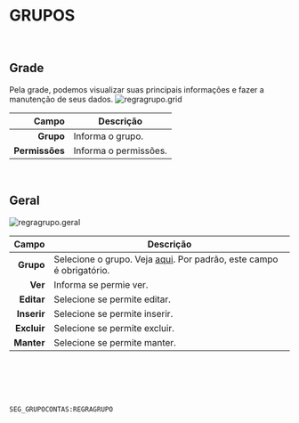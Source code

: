 # GRUPOS
<br>

## Grade
Pela grade, podemos visualizar suas principais informações e fazer a manutenção de seus dados.
![regragrupo.grid](https://raw.githubusercontent.com/netforcews/docs-siscom/master/geral/imagens/regragrupo.grid.png)

Campo | Descrição
--:|---
**Grupo** | Informa o grupo.
**Permissões** | Informa o permissões.
<br>

## Geral
![regragrupo.geral](https://raw.githubusercontent.com/netforcews/docs-siscom/master/geral/imagens/regragrupo.geral.png)

Campo | Descrição
--:|---
**Grupo** | Selecione o grupo. Veja [aqui](/desenvolvimento/segurancagrupo.md). Por padrão, este campo é obrigatório.
**Ver** | Informa se permie ver.
**Editar** | Selecione se permite editar.
**Inserir** | Selecione se permite inserir.
**Excluir** | Selecione se permite  excluir.
**Manter** | Selecione se permite  manter.
<br>
<br>
<br>
<br>

```SEG_GRUPOCONTAS:REGRAGRUPO```
